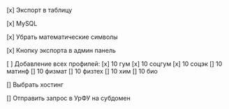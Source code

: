 [x] Экспорт в таблицу

[x] MySQL

[x] Убрать математические символы

[x] Кнопку экспорта в админ панель

[ ] Добавление всех профилей:
    [x] 10 гум
    [x] 10 соцгум
    [x] 10 соцэк
    [] 10 матинф
    [] 10 физмат
    [] 10 физтех
    [] 10 хим
    [] 10 био

[] Выбрать хостинг

[] Отправить запрос в УрФУ на субдомен
